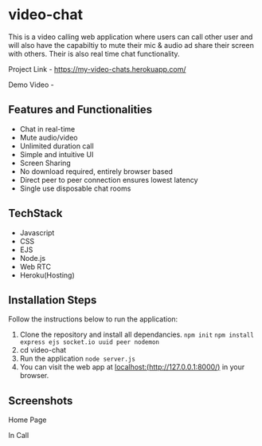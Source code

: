 # video-chat

This is a video calling web application where users can call other user and will also have the capabiltiy to mute their mic & audio ad share their screen with others. Their is also real time chat functionality. 

Project Link -  https://my-video-chats.herokuapp.com/

Demo Video - 

## Features and Functionalities
* Chat in real-time
* Mute audio/video
* Unlimited duration call
* Simple and intuitive UI
* Screen Sharing
* No download required, entirely browser based
* Direct peer to peer connection ensures lowest latency
* Single use disposable chat rooms

## TechStack
* Javascript
* CSS
* EJS
* Node.js
* Web RTC
* Heroku(Hosting)

## Installation Steps

Follow the instructions below to run the application:
1. Clone the repository and install all dependancies.
    `npm init`
    `npm install express ejs socket.io uuid peer nodemon`
2. cd video-chat
3. Run the application
    `node server.js`
4. You can visit the web app at [localhost:(http://127.0.0.1:8000/)](http://127.0.0.1:8000/) in your browser.


## Screenshots

Home Page


In Call

